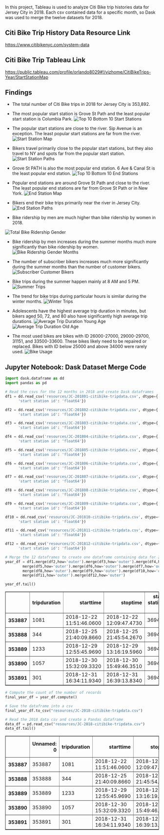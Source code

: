 In this project, Tableau is used to analyze Citi Bike trip histories data for Jersey City in 2018.  Each csv contained data for a specific month, so Dask was used to 
merge the twelve datasets for 2018.

## Citi Bike Trip History Data Resource Link
https://www.citibikenyc.com/system-data


## Citi Bike Trip Tableau Link
https://public.tableau.com/profile/orlando8029#!/vizhome/CitiBikeTrips-Year/StartStationMap


## Findings

* The total number of Citi Bike trips in 2018 for Jersey City is 353,892.

* The most popular start station is Grove St Path and the least popular start station is Columbia Park.
![Top 10 Bottom 10 Start Stations](images/start_station_top_bottom_10.png)

* The popular start stations are close to the river.  Sip Avenue is an exception.  The least popular start stations are far from the river.
![Start Station Map](images/start_station_map.png)

* Bikers travel primarily close to the popular start stations, but they also travel to NY and spots far from the popular start station.
![Start Station Paths](images/start_station_paths.png)

* Grove St PATH is also the most popular end station.  6 Ave & Canal St is the least popular end station.
![Top 10 Bottom 10 End Stations](images/end_station_top_bottom_10.png)

* Popular end stations are around Grove St Path and close to the river.  The least popular end stations are far from Grove St Path or in New York.
![End Station Map](images/end_station_map.png)

* Bikers end their bike trips primarily near the river in Jersey City.
![End Station Paths](images/end_station_paths.png)

* Bike ridership by men are much higher than bike ridership by women in 2018.

![Total Bike Ridership Gender](images/total_bike_ridership_gender.png)

* Bike ridership by men increases during the summer months much more significantly than bike ridership by women.
![Bike Ridership Gender Months](images/bike_ridership_gender_months.png)

* The number of subscriber bikers increases much more significantly during the summer months than the number of customer bikers.
![Subscriber Customer Bikers](images/subscriber_customer_bikers.png)

* Bike trips during the summer happen mainly at 8 AM and 5 PM.
![Summer Trips](images/summer_trips.png)

* The trend for bike trips during particular hours is similar during the winter months.
![Winter Trips](images/winter_trips.png)

* Adolescents have the highest average trip duration in minutes, but bikers aged 50, 72, and 80 also have significantly high average trip durations.
![Average Trip Duration Young Age](images/avg_trip_duration_young_age.png)
![Average Trip Duration Old Age](images/avg_trip_duration_old_age.png)

* The most used bikes are bikes with ID 26000-27000, 29000-29700, 31151, and 33500-33600. These bikes likely need to be repaired or replaced. Bikes with ID below 25000 and above 34000 were rarely used.
![Bike Usage](images/bike_usage.png)


## Jupyter Notebook: Dask Dataset Merge Code

```python
import dask.dataframe as dd
import pandas as pd
```


```python
# Read the csvs for the 12 months in 2018 and create Dask dataframes
df1 = dd.read_csv('resources/JC-201801-citibike-tripdata.csv', dtype={'end station id': 'float64',
      'start station id': 'float64'})

df2 = dd.read_csv('resources/JC-201802-citibike-tripdata.csv', dtype={'end station id': 'float64',
      'start station id': 'float64'})

df3 = dd.read_csv('resources/JC-201803-citibike-tripdata.csv', dtype={'end station id': 'float64',
      'start station id': 'float64'})

df4 = dd.read_csv('resources/JC-201804-citibike-tripdata.csv', dtype={'end station id': 'float64',
      'start station id': 'float64'})

df5 = dd.read_csv('resources/JC-201805-citibike-tripdata.csv', dtype={'end station id': 'float64',
      'start station id': 'float64'})

df6 = dd.read_csv('resources/JC-201806-citibike-tripdata.csv', dtype={'end station id': 'float64',
      'start station id': 'float64'})

df7 = dd.read_csv('resources/JC-201807-citibike-tripdata.csv', dtype={'end station id': 'float64',
      'start station id': 'float64'})

df8 = dd.read_csv('resources/JC-201808-citibike-tripdata.csv', dtype={'end station id': 'float64',
      'start station id': 'float64'})

df9 = dd.read_csv('resources/JC-201809-citibike-tripdata.csv', dtype={'end station id': 'float64',
      'start station id': 'float64'})

df10 = dd.read_csv('resources/JC-201810-citibike-tripdata.csv', dtype={'end station id': 'float64',
      'start station id': 'float64'})

df11 = dd.read_csv('resources/JC-201811-citibike-tripdata.csv', dtype={'end station id': 'float64',
      'start station id': 'float64'})

df12 = dd.read_csv('resources/JC-201812-citibike-tripdata.csv', dtype={'end station id': 'float64',
      'start station id': 'float64'})
```


```python
# Merge the 12 dataframes to create one dataframe containing data for 2018
year_df = df1.merge(df2,how='outer').merge(df3,how='outer').merge(df4,how='outer').\
        merge(df5,how='outer').merge(df6,how='outer').merge(df7,how='outer').\
        merge(df8,how='outer').merge(df9,how='outer').merge(df10,how='outer').\
        merge(df11,how='outer').merge(df12,how='outer')
```


```python
year_df.tail()
```




<div>
<style scoped>
    .dataframe tbody tr th:only-of-type {
        vertical-align: middle;
    }

    .dataframe tbody tr th {
        vertical-align: top;
    }

    .dataframe thead th {
        text-align: right;
    }
</style>
<table border="1" class="dataframe">
  <thead>
    <tr style="text-align: right;">
      <th></th>
      <th>tripduration</th>
      <th>starttime</th>
      <th>stoptime</th>
      <th>start station id</th>
      <th>start station name</th>
      <th>start station latitude</th>
      <th>start station longitude</th>
      <th>end station id</th>
      <th>end station name</th>
      <th>end station latitude</th>
      <th>end station longitude</th>
      <th>bikeid</th>
      <th>usertype</th>
      <th>birth year</th>
      <th>gender</th>
    </tr>
  </thead>
  <tbody>
    <tr>
      <th>353887</th>
      <td>1081</td>
      <td>2018-12-22 11:51:46.0600</td>
      <td>2018-12-22 12:09:47.4730</td>
      <td>3694.0</td>
      <td>Jackson Square</td>
      <td>40.71113</td>
      <td>-74.0789</td>
      <td>3269.0</td>
      <td>Brunswick &amp; 6th</td>
      <td>40.726012</td>
      <td>-74.050389</td>
      <td>29586</td>
      <td>Subscriber</td>
      <td>1993</td>
      <td>1</td>
    </tr>
    <tr>
      <th>353888</th>
      <td>344</td>
      <td>2018-12-25 21:40:09.8660</td>
      <td>2018-12-25 21:45:54.2670</td>
      <td>3694.0</td>
      <td>Jackson Square</td>
      <td>40.71113</td>
      <td>-74.0789</td>
      <td>3280.0</td>
      <td>Astor Place</td>
      <td>40.719282</td>
      <td>-74.071262</td>
      <td>26241</td>
      <td>Subscriber</td>
      <td>1983</td>
      <td>2</td>
    </tr>
    <tr>
      <th>353889</th>
      <td>1233</td>
      <td>2018-12-29 12:55:45.9690</td>
      <td>2018-12-29 13:16:19.5960</td>
      <td>3694.0</td>
      <td>Jackson Square</td>
      <td>40.71113</td>
      <td>-74.0789</td>
      <td>3186.0</td>
      <td>Grove St PATH</td>
      <td>40.719586</td>
      <td>-74.043117</td>
      <td>29294</td>
      <td>Subscriber</td>
      <td>1988</td>
      <td>1</td>
    </tr>
    <tr>
      <th>353890</th>
      <td>1057</td>
      <td>2018-12-30 15:32:09.3320</td>
      <td>2018-12-30 15:49:46.3510</td>
      <td>3694.0</td>
      <td>Jackson Square</td>
      <td>40.71113</td>
      <td>-74.0789</td>
      <td>3213.0</td>
      <td>Van Vorst Park</td>
      <td>40.718489</td>
      <td>-74.047727</td>
      <td>29475</td>
      <td>Subscriber</td>
      <td>1991</td>
      <td>2</td>
    </tr>
    <tr>
      <th>353891</th>
      <td>301</td>
      <td>2018-12-31 16:34:11.9340</td>
      <td>2018-12-31 16:39:13.8340</td>
      <td>3694.0</td>
      <td>Jackson Square</td>
      <td>40.71113</td>
      <td>-74.0789</td>
      <td>3277.0</td>
      <td>Communipaw &amp; Berry Lane</td>
      <td>40.714358</td>
      <td>-74.066611</td>
      <td>26270</td>
      <td>Subscriber</td>
      <td>1991</td>
      <td>1</td>
    </tr>
  </tbody>
</table>
</div>




```python
# Compute the count of the number of records
final_year_df = year_df.compute()

# Save the dataframe into a csv
final_year_df.to_csv("resources/JC-2018-citibike-tripdata.csv")
```


```python
# Read the 2018 data csv and create a Pandas dataframe
data_df = pd.read_csv("resources/JC-2018-citibike-tripdata.csv")
data_df.tail()
```




<div>
<style scoped>
    .dataframe tbody tr th:only-of-type {
        vertical-align: middle;
    }

    .dataframe tbody tr th {
        vertical-align: top;
    }

    .dataframe thead th {
        text-align: right;
    }
</style>
<table border="1" class="dataframe">
  <thead>
    <tr style="text-align: right;">
      <th></th>
      <th>Unnamed: 0</th>
      <th>tripduration</th>
      <th>starttime</th>
      <th>stoptime</th>
      <th>start station id</th>
      <th>start station name</th>
      <th>start station latitude</th>
      <th>start station longitude</th>
      <th>end station id</th>
      <th>end station name</th>
      <th>end station latitude</th>
      <th>end station longitude</th>
      <th>bikeid</th>
      <th>usertype</th>
      <th>birth year</th>
      <th>gender</th>
    </tr>
  </thead>
  <tbody>
    <tr>
      <th>353887</th>
      <td>353887</td>
      <td>1081</td>
      <td>2018-12-22 11:51:46.0600</td>
      <td>2018-12-22 12:09:47.4730</td>
      <td>3694.0</td>
      <td>Jackson Square</td>
      <td>40.71113</td>
      <td>-74.0789</td>
      <td>3269.0</td>
      <td>Brunswick &amp; 6th</td>
      <td>40.726012</td>
      <td>-74.050389</td>
      <td>29586</td>
      <td>Subscriber</td>
      <td>1993</td>
      <td>1</td>
    </tr>
    <tr>
      <th>353888</th>
      <td>353888</td>
      <td>344</td>
      <td>2018-12-25 21:40:09.8660</td>
      <td>2018-12-25 21:45:54.2670</td>
      <td>3694.0</td>
      <td>Jackson Square</td>
      <td>40.71113</td>
      <td>-74.0789</td>
      <td>3280.0</td>
      <td>Astor Place</td>
      <td>40.719282</td>
      <td>-74.071262</td>
      <td>26241</td>
      <td>Subscriber</td>
      <td>1983</td>
      <td>2</td>
    </tr>
    <tr>
      <th>353889</th>
      <td>353889</td>
      <td>1233</td>
      <td>2018-12-29 12:55:45.9690</td>
      <td>2018-12-29 13:16:19.5960</td>
      <td>3694.0</td>
      <td>Jackson Square</td>
      <td>40.71113</td>
      <td>-74.0789</td>
      <td>3186.0</td>
      <td>Grove St PATH</td>
      <td>40.719586</td>
      <td>-74.043117</td>
      <td>29294</td>
      <td>Subscriber</td>
      <td>1988</td>
      <td>1</td>
    </tr>
    <tr>
      <th>353890</th>
      <td>353890</td>
      <td>1057</td>
      <td>2018-12-30 15:32:09.3320</td>
      <td>2018-12-30 15:49:46.3510</td>
      <td>3694.0</td>
      <td>Jackson Square</td>
      <td>40.71113</td>
      <td>-74.0789</td>
      <td>3213.0</td>
      <td>Van Vorst Park</td>
      <td>40.718489</td>
      <td>-74.047727</td>
      <td>29475</td>
      <td>Subscriber</td>
      <td>1991</td>
      <td>2</td>
    </tr>
    <tr>
      <th>353891</th>
      <td>353891</td>
      <td>301</td>
      <td>2018-12-31 16:34:11.9340</td>
      <td>2018-12-31 16:39:13.8340</td>
      <td>3694.0</td>
      <td>Jackson Square</td>
      <td>40.71113</td>
      <td>-74.0789</td>
      <td>3277.0</td>
      <td>Communipaw &amp; Berry Lane</td>
      <td>40.714358</td>
      <td>-74.066611</td>
      <td>26270</td>
      <td>Subscriber</td>
      <td>1991</td>
      <td>1</td>
    </tr>
  </tbody>
</table>
</div>
